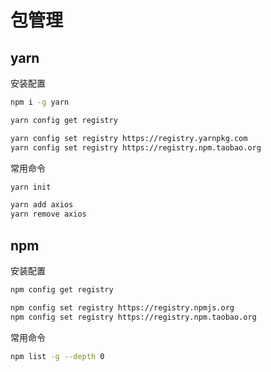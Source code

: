 # 包管理

## yarn

安装配置

```bash
npm i -g yarn

yarn config get registry

yarn config set registry https://registry.yarnpkg.com
yarn config set registry https://registry.npm.taobao.org
```



常用命令

```bash
yarn init

yarn add axios
yarn remove axios
```





## npm

安装配置

```bash
npm config get registry

npm config set registry https://registry.npmjs.org
npm config set registry https://registry.npm.taobao.org
```



常用命令

```bash
npm list -g --depth 0
```

